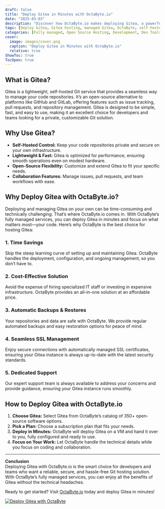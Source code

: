 ```yaml
---
draft: false
title: "Deploy Gitea in Minutes with OctaByte.io"
date: "2025-03-03"
description: "Discover how OctaByte.io makes deploying Gitea, a powerful self-hosted Git service, effortless and hassle-free. Save time, reduce costs, and enjoy fully managed services with automatic backups, SSL management, and expert support."
tags: [Deploy Gitea, Gitea hosting, managed Gitea, OctaByte, self-hosted Git service, open-source software hosting, managed open-source solutions, Gitea deployment, Gitea benefits, OctaByte Gitea]
categories: [Fully managed, Open Source Hosting, Development, Dev Tools]
cover:
  image: images/cover.png
  caption: "Deploy Gitea in Minutes with OctaByte.io"
  relative: true
ShowToc: true
TocOpen: true
---
```



## What is Gitea?

Gitea is a lightweight, self-hosted Git service that provides a seamless way to manage your code repositories. It’s an open-source alternative to platforms like GitHub and GitLab, offering features such as issue tracking, pull requests, and repository management. Gitea is designed to be simple, fast, and easy to use, making it an excellent choice for developers and teams looking for a private, customizable Git solution.

## Why Use Gitea?

- **Self-Hosted Control:** Keep your code repositories private and secure on your own infrastructure.  
- **Lightweight & Fast:** Gitea is optimized for performance, ensuring smooth operations even on modest hardware.  
- **Open-Source Flexibility:** Customize and extend Gitea to fit your specific needs.  
- **Collaboration Features:** Manage issues, pull requests, and team workflows with ease.  

## Why Deploy Gitea with OctaByte.io?

Deploying and managing Gitea on your own can be time-consuming and technically challenging. That’s where OctaByte.io comes in. With OctaByte’s fully managed services, you can deploy Gitea in minutes and focus on what matters most—your code. Here’s why OctaByte is the best choice for hosting Gitea:

### 1. **Time Savings**  
Skip the steep learning curve of setting up and maintaining Gitea. OctaByte handles the deployment, configuration, and ongoing management, so you don’t have to.

### 2. **Cost-Effective Solution**  
Avoid the expense of hiring specialized IT staff or investing in expensive infrastructure. OctaByte provides an all-in-one solution at an affordable price.

### 3. **Automatic Backups & Restores**  
Your repositories and data are safe with OctaByte. We provide regular automated backups and easy restoration options for peace of mind.

### 4. **Seamless SSL Management**  
Enjoy secure connections with automatically managed SSL certificates, ensuring your Gitea instance is always up-to-date with the latest security standards.

### 5. **Dedicated Support**  
Our expert support team is always available to address your concerns and provide guidance, ensuring your Gitea instance runs smoothly.

## How to Deploy Gitea with OctaByte.io

1. **Choose Gitea:** Select Gitea from OctaByte’s catalog of 350+ open-source software options.  
2. **Pick a Plan:** Choose a subscription plan that fits your needs.  
3. **Deploy in Minutes:** OctaByte will deploy Gitea on a VM and hand it over to you, fully configured and ready to use.  
4. **Focus on Your Work:** Let OctaByte handle the technical details while you focus on coding and collaboration.  

---

**Conclusion**  
Deploying Gitea with OctaByte.io is the smart choice for developers and teams who want a reliable, secure, and hassle-free Git hosting solution. With OctaByte’s fully managed services, you can enjoy all the benefits of Gitea without the technical headaches.  

Ready to get started? Visit [OctaByte.io](https://octabyte.io) today and deploy Gitea in minutes!

[![Deploy Gitea with OctaByte](/images/deploy-on-octabyte.png)](https://octabyte.io/fully-managed-open-source-services/development/dev-tools/gitea)